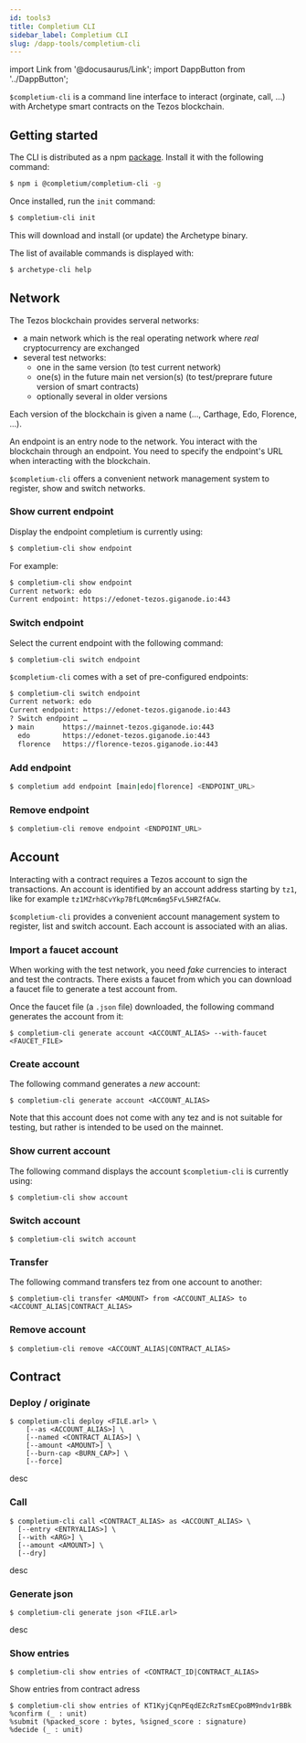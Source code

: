 ```yaml
---
id: tools3
title: Completium CLI
sidebar_label: Completium CLI
slug: /dapp-tools/completium-cli
---
```


import Link from '@docusaurus/Link';
import DappButton from '../DappButton';

`$completium-cli` is a command line interface to interact (orginate, call, ...) with Archetype smart contracts on the Tezos blockchain.

## Getting started

The CLI is distributed as a npm [package](https://www.npmjs.com/package/@completium/completium-cli). Install it with the following command:

```bash
$ npm i @completium/completium-cli -g
```

Once installed, run the `init` command:

```bash
$ completium-cli init
```

This will download and install (or update) the Archetype binary.

The list of available commands is displayed with:

```bash
$ archetype-cli help
```

## Network

The Tezos blockchain provides serveral networks:
* a main network which is the real operating network where *real* cryptocurrency are exchanged
* several test networks:
  * one in the same version (to test current network)
  * one(s) in the future main net version(s) (to test/preprare future version of smart contracts)
  * optionally several in older versions

Each version of the blockchain is given a name (..., Carthage, Edo, Florence, ...).

An endpoint is an entry node to the network. You interact with the blockchain through an endpoint. You need to specify the endpoint's URL when interacting with the blockchain.

`$completium-cli` offers a convenient network management system to register, show and switch networks.

### Show current endpoint

Display the endpoint completium is currently using:

```bash
$ completium-cli show endpoint
```

For example:

```bash
$ completium-cli show endpoint
Current network: edo
Current endpoint: https://edonet-tezos.giganode.io:443
```
### Switch endpoint

Select the current endpoint with the following command:

```
$ completium-cli switch endpoint
```

`$completium-cli` comes with a set of pre-configured endpoints:

```bash
$ completium-cli switch endpoint
Current network: edo
Current endpoint: https://edonet-tezos.giganode.io:443
? Switch endpoint …
❯ main       https://mainnet-tezos.giganode.io:443
  edo        https://edonet-tezos.giganode.io:443
  florence   https://florence-tezos.giganode.io:443

```

### Add endpoint

```bash
$ completium add endpoint [main|edo|florence] <ENDPOINT_URL>
```

### Remove endpoint

```bash
$ completium-cli remove endpoint <ENDPOINT_URL>
```

## Account

Interacting with a contract requires a Tezos account to sign the transactions. An account is identified by an account address starting by `tz1`, like for example `tz1MZrh8CvYkp7BfLQMcm6mg5FvL5HRZfACw`.

`$completium-cli` provides a convenient account management system to register, list and switch account. Each account is associated with an alias.


### Import a faucet account

When working with the test network, you need *fake* currencies to interact and test the contracts. There exists a faucet from which you can <Link to='/docs/dapp-tools/accounts#create-test-account'>download</Link> a faucet file to generate a test account from.

<DappButton url="https://faucet.tzalpha.net/" txt="open faucet"/>

Once the faucet file (a `.json` file) downloaded, the following command generates the account from it:

```
$ completium-cli generate account <ACCOUNT_ALIAS> --with-faucet <FAUCET_FILE>
```
### Create account

The following command generates a *new* account:

```
$ completium-cli generate account <ACCOUNT_ALIAS>
```

Note that this account does not come with any tez and is not suitable for testing, but rather is intended to be used on the mainnet.

### Show current account

The following command displays the account `$completium-cli` is currently using:

```
$ completium-cli show account
```

### Switch account

```
$ completium-cli switch account
```

### Transfer

The following command transfers tez from one account to another:

```
$ completium-cli transfer <AMOUNT> from <ACCOUNT_ALIAS> to <ACCOUNT_ALIAS|CONTRACT_ALIAS>
```

### Remove account

```
$ completium-cli remove <ACCOUNT_ALIAS|CONTRACT_ALIAS>
```

## Contract

### Deploy / originate

```
$ completium-cli deploy <FILE.arl> \
    [--as <ACCOUNT_ALIAS>] \
    [--named <CONTRACT_ALIAS>] \
    [--amount <AMOUNT>] \
    [--burn-cap <BURN_CAP>] \
    [--force]
```

desc


### Call

```
$ completium-cli call <CONTRACT_ALIAS> as <ACCOUNT_ALIAS> \
  [--entry <ENTRYALIAS>] \
  [--with <ARG>] \
  [--amount <AMOUNT>] \
  [--dry]
```

desc


### Generate json

```
$ completium-cli generate json <FILE.arl>
```

desc

### Show entries

```
$ completium-cli show entries of <CONTRACT_ID|CONTRACT_ALIAS>
```

Show entries from contract adress


```
$ completium-cli show entries of KT1KyjCqnPEqdEZcRzTsmECpoBM9ndv1rBBk
%confirm (_ : unit)
%submit (%packed_score : bytes, %signed_score : signature)
%decide (_ : unit)
```
